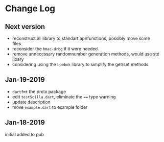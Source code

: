 # Change Log

## Next version

- reconstruct all library to standart api/functions, possibly move some files
- reconsider the `hmac-drbg` if it were needed.
- remove unnecessary randomnumber generation methods, would use std libary
- considering using the `Lombok` library to simplify the get/set methods

## Jan-19-2019

- `dartfmt` the proto package
- edit `testScilla.dart`, eliminate the `==` type warning
- update description
- move `example.dart` to example folder

## Jan-18-2019

initial added to pub

